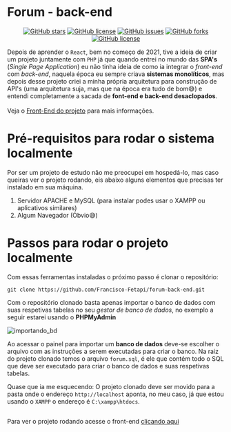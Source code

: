# Forum - back-end
<p align="center">
<a href="https://github.com/Francisco-Fetapi/forum-back-end/stargazers"><img alt="GitHub stars" src="https://img.shields.io/github/stars/Francisco-Fetapi/forum-back-end?style=plastic"></a>
<a href="https://github.com/Francisco-Fetapi/forum-back-end"><img alt="GitHub license" src="https://img.shields.io/badge/Exercise-For%20trainning-orange"></a>
<a href="https://github.com/Francisco-Fetapi/forum-back-end/issues"><img alt="GitHub issues" src="https://img.shields.io/github/issues/Francisco-Fetapi/forum-back-end?style=plastic"></a>
<a href="https://github.com/Francisco-Fetapi/forum-back-end/network"><img alt="GitHub forks" src="https://img.shields.io/github/forks/Francisco-Fetapi/forum-back-end?style=plastic"></a>
<a href="https://github.com/Francisco-Fetapi/forum-back-end"><img alt="GitHub license" src="https://img.shields.io/github/license/Francisco-Fetapi/forum-back-end?style=plastic"></a>
</p>


Depois de aprender o `React`, bem no começo de 2021, tive a ideia de criar um projeto juntamente com `PHP` já que quando entrei no mundo das **SPA's** (_Single Page Application_) eu não tinha ideia de como ia integrar o _front-end_ com _back-end_, naquela época eu sempre criava **sistemas monolíticos**, mas depois desse projeto criei a minha própria arquitetura para construção de API's (uma arquitetura suja, mas que na época era tudo de bom😅) e entendi completamente a sacada de **font-end e back-end desaclopados**.
<br /> <br />
Veja o [Front-End do projeto](https://github.com/Francisco-Fetapi/forum-front-end) para mais informações.

# Pré-requisitos para rodar o sistema localmente
Por ser um projeto de estudo não me preocupei em hospedá-lo, mas caso queiras ver o projeto rodando, eis abaixo alguns elementos que precisas ter instalado em sua máquina.

1. Servidor APACHE e MySQL (para instalar podes usar o XAMPP ou aplicativos similares)
2. Algum Navegador (Óbvio😅)

# Passos para rodar o projeto localmente

Com essas ferramentas instaladas o próximo passo é clonar o repositório:
```
git clone https://github.com/Francisco-Fetapi/forum-back-end.git
```

Com o repositório clonado basta apenas importar o banco de dados com suas respetivas tabelas no seu _gestor de banco de dados_, no exemplo a seguir estarei usando o **PHPMyAdmin**

![importando_bd](https://user-images.githubusercontent.com/74926014/175775785-c8792c9a-6d77-425d-b222-292519af9954.PNG)

Ao acessar o painel para importar um __banco de dados__ deve-se escolher o arquivo com as instruções a serem executadas para criar o banco. 
Na raiz do projeto clonado temos o arquivo `forum.sql`, é ele que contém todo o SQL que deve ser executado para criar o banco de dados e suas respetivas tabelas.

Quase que ia me esquecendo: O projeto clonado deve ser movido para a pasta onde o endereço `http://localhost` aponta, no meu caso, já que estou usando o `XAMPP` o endereço é `C:\xampp\htdocs`.

##

Para ver o projeto rodando acesse o front-end [clicando aqui](http://forumfetapi.vercel.app/)
